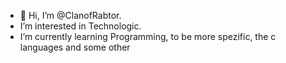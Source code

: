 - 👋 Hi, I’m @ClanofRabtor.
- I’m interested in Technologic.
- I’m currently learning Programming, to be more spezific, the c languages and some other

<!---
ClanofRabtor/ClanofRabtor is a ✨ special ✨ repository because its `README.md` (this file) appears on your GitHub profile.
You can click the Preview link to take a look at your changes.
--->
